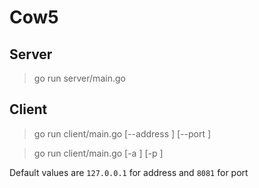 # Cow5

## Server
> go run server/main.go

## Client
> go run client/main.go [--address <adr>]  [--port <prt>]

> go run client/main.go [-a <adr>]  [-p <prt>]

Default values are `127.0.0.1` for address and `8081` for port
